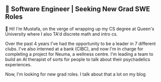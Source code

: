 ## 👾 Software Engineer | Seeking New Grad SWE Roles

👋 Hi! I'm Mustafa, on the verge of wrapping up my CS degree at Queen's University where I also TA'd discrete math and intro cs.

Over the past 4 years I've had the opportunity to be a leader in 7 different clubs. I've also interned at a bank (CIBC), and now I'm in charge for completing a project for Neuma, a wellness centre. I'm leading a team to build an AI therapist of sorts for people to talk about their psychadelics experiences.

Now, I'm looking for new grad roles. I talk about that a lot on my blog
